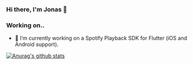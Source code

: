 
### Hi there, I'm Jonas 👋

### Working on..
- 🔭 I’m currently working on a Spotify Playback SDK for Flutter (iOS and Android support).


[![Anurag's github stats](https://github-readme-stats.vercel.app/api?username=jonastillges)](https://github.com/anuraghazra/github-readme-stats)
